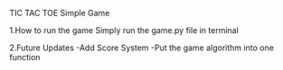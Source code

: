 TIC TAC TOE Simple Game

1.How to run the game
Simply run the game.py file in terminal

2.Future Updates
-Add Score System
-Put the game algorithm into one function
